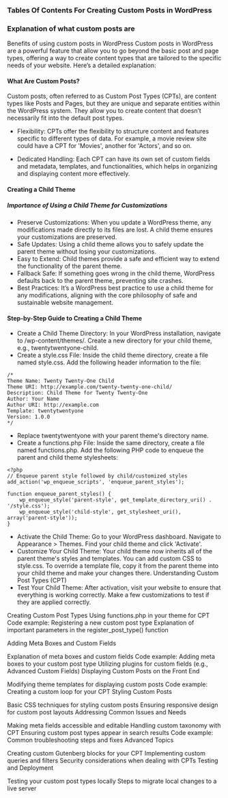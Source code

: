 ### Tables Of Contents For Creating Custom Posts in WordPress

### Explanation of what custom posts are
Benefits of using custom posts in WordPress
Custom posts in WordPress are a powerful feature that allow you to go beyond the basic post and page types, offering a way to create content types that are tailored to the specific needs of your website. Here’s a detailed explanation:

#### What Are Custom Posts?
Custom posts, often referred to as Custom Post Types (CPTs), are content types like Posts and Pages, but they are unique and separate entities within the WordPress system. They allow you to create content that doesn’t necessarily fit into the default post types.

- Flexibility: CPTs offer the flexibility to structure content and features specific to different types of data. For example, a movie review site could have a CPT for 'Movies', another for 'Actors', and so on.

- Dedicated Handling: Each CPT can have its own set of custom fields and metadata, templates, and functionalities, which helps in organizing and displaying content more effectively.

#### Creating a Child Theme

##### Importance of Using a Child Theme for Customizations
- Preserve Customizations: When you update a WordPress theme, any modifications made directly to its files are lost. A child theme ensures your customizations are preserved.
- Safe Updates: Using a child theme allows you to safely update the parent theme without losing your customizations.
- Easy to Extend: Child themes provide a safe and efficient way to extend the functionality of the parent theme.
- Fallback Safe: If something goes wrong in the child theme, WordPress defaults back to the parent theme, preventing site crashes.
- Best Practices: It’s a WordPress best practice to use a child theme for any modifications, aligning with the core philosophy of safe and sustainable website management.

#### Step-by-Step Guide to Creating a Child Theme
- Create a Child Theme Directory:
In your WordPress installation, navigate to /wp-content/themes/.
Create a new directory for your child theme, e.g., twentytwentyone-child.
- Create a style.css File:
Inside the child theme directory, create a file named style.css.
Add the following header information to the file:
```
/*
Theme Name: Twenty Twenty-One Child
Theme URI: http://example.com/twenty-twenty-one-child/
Description: Child Theme for Twenty Twenty-One
Author: Your Name
Author URI: http://example.com
Template: twentytwentyone
Version: 1.0.0
*/
```
- Replace twentytwentyone with your parent theme's directory name.
- Create a functions.php File:
Inside the same directory, create a file named functions.php.
Add the following PHP code to enqueue the parent and child theme stylesheets:
```
<?php
// Enqueue parent style followed by child/customized styles
add_action('wp_enqueue_scripts', 'enqueue_parent_styles');

function enqueue_parent_styles() {
    wp_enqueue_style('parent-style', get_template_directory_uri() . '/style.css');
    wp_enqueue_style('child-style', get_stylesheet_uri(), array('parent-style'));
}

```
- Activate the Child Theme:
Go to your WordPress dashboard.
Navigate to Appearance > Themes.
Find your child theme and click 'Activate'.
- Customize Your Child Theme:
Your child theme now inherits all of the parent theme's styles and templates.
You can add custom CSS to style.css.
To override a template file, copy it from the parent theme into your child theme and make your changes there.
Understanding Custom Post Types (CPT)
- Test Your Child Theme:
After activation, visit your website to ensure that everything is working correctly.
Make a few customizations to test if they are applied correctly.

Creating Custom Post Types
Using functions.php in your theme for CPT
Code example: Registering a new custom post type
Explanation of important parameters in the register_post_type() function

Adding Meta Boxes and Custom Fields

Explanation of meta boxes and custom fields
Code example: Adding meta boxes to your custom post type
Utilizing plugins for custom fields (e.g., Advanced Custom Fields)
Displaying Custom Posts on the Front End

Modifying theme templates for displaying custom posts
Code example: Creating a custom loop for your CPT
Styling Custom Posts

Basic CSS techniques for styling custom posts
Ensuring responsive design for custom post layouts
Addressing Common Issues and Needs

Making meta fields accessible and editable
Handling custom taxonomy with CPT
Ensuring custom post types appear in search results
Code example: Common troubleshooting steps and fixes
Advanced Topics

Creating custom Gutenberg blocks for your CPT
Implementing custom queries and filters
Security considerations when dealing with CPTs
Testing and Deployment

Testing your custom post types locally
Steps to migrate local changes to a live server
